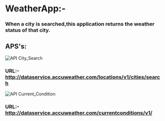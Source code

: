# WeatherApp:-

### When a city is searched,this application returns the weather status of that city.

## APS's:

![API City_Search](https://img.shields.io/badge/API-City_Search-brightgreen.svg)

### URL:-http://dataservice.accuweather.com/locations/v1/cities/search

![API Current_Condition](https://img.shields.io/badge/API-Current_Condition-brightgreen.svg)

### URL:-http://dataservice.accuweather.com/currentconditions/v1/
